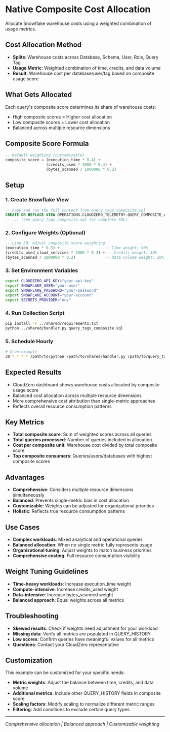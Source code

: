 # Native Composite Cost Allocation

Allocate Snowflake warehouse costs using a weighted combination of usage metrics.

## Cost Allocation Method

- **Splits**: Warehouse costs across Database, Schema, User, Role, Query Tag
- **Usage Metric**: Weighted combination of time, credits, and data volume
- **Result**: Warehouse cost per database/user/tag based on composite usage score

## What Gets Allocated

Each query's composite score determines its share of warehouse costs:
- High composite scores = Higher cost allocation
- Low composite scores = Lower cost allocation
- Balanced across multiple resource dimensions

## Composite Score Formula

```sql
-- Default weighting (customizable)
composite_score = (execution_time * 0.4) + 
                  (credits_used * 1000 * 0.4) + 
                  (bytes_scanned / 1000000 * 0.2)
```

## Setup

### 1. Create Snowflake View

```sql
-- Copy and run the full content from query_tags_composite.sql
CREATE OR REPLACE VIEW OPERATIONS.CLOUDZERO_TELEMETRY.QUERY_COMPOSITE_ALLOCATION AS
-- ... (see query_tags_composite.sql for complete SQL)
```

### 2. Configure Weights (Optional)

```sql
-- Line 30: Adjust composite score weighting
(execution_time * 0.5) +                    -- Time weight: 50%
(credits_used_cloud_services * 1000 * 0.3) + -- Credits weight: 30%
(bytes_scanned / 1000000 * 0.2)             -- Data volume weight: 20%
```

### 3. Set Environment Variables

```bash
export CLOUDZERO_API_KEY="your-api-key"
export SNOWFLAKE_USER="your-user"
export SNOWFLAKE_PASSWORD="your-password"
export SNOWFLAKE_ACCOUNT="your-account"
export SECRETS_PROVIDER="env"
```

### 4. Run Collection Script

```bash
pip install -r ../shared/requirements.txt
python ../shared/handler.py query_tags_composite.sql
```

### 5. Schedule Hourly

```bash
# Cron example
30 * * * * /path/to/python /path/to/shared/handler.py /path/to/query_tags_composite.sql
```

## Expected Results

- CloudZero dashboard shows warehouse costs allocated by composite usage score
- Balanced cost allocation across multiple resource dimensions
- More comprehensive cost attribution than single-metric approaches
- Reflects overall resource consumption patterns

## Key Metrics

- **Total composite score**: Sum of weighted scores across all queries
- **Total queries processed**: Number of queries included in allocation
- **Cost per composite unit**: Warehouse cost divided by total composite score
- **Top composite consumers**: Queries/users/databases with highest composite scores

## Advantages

- **Comprehensive**: Considers multiple resource dimensions simultaneously
- **Balanced**: Prevents single-metric bias in cost allocation
- **Customizable**: Weights can be adjusted for organizational priorities
- **Holistic**: Reflects true resource consumption patterns

## Use Cases

- **Complex workloads**: Mixed analytical and operational queries
- **Balanced allocation**: When no single metric fully represents usage
- **Organizational tuning**: Adjust weights to match business priorities
- **Comprehensive costing**: Full resource consumption visibility

## Weight Tuning Guidelines

- **Time-heavy workloads**: Increase execution_time weight
- **Compute-intensive**: Increase credits_used weight
- **Data-intensive**: Increase bytes_scanned weight
- **Balanced approach**: Equal weights across all metrics

## Troubleshooting

- **Skewed results**: Check if weights need adjustment for your workload
- **Missing data**: Verify all metrics are populated in QUERY_HISTORY
- **Low scores**: Confirm queries have meaningful values for all metrics
- **Questions**: Contact your CloudZero representative

## Customization

This example can be customized for your specific needs:
- **Metric weights**: Adjust the balance between time, credits, and data volume
- **Additional metrics**: Include other QUERY_HISTORY fields in composite score
- **Scaling factors**: Modify scaling to normalize different metric ranges
- **Filtering**: Add conditions to exclude certain query types

---

*Comprehensive allocation | Balanced approach | Customizable weighting*